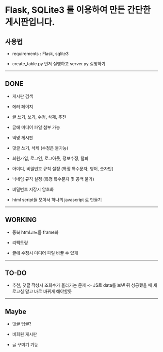 # Flask, SQLite3 를 이용하여 만든 간단한 게시판입니다.

## 사용법

* requirements : Flask, sqlite3

* create_table.py 먼저 실행하고 server.py 실행하기

---

## DONE

* 게시판 검색

* 에러 페이지

* 글 쓰기, 보기, 수정, 삭제, 추천

* 글에 미디어 파일 첨부 가능

* 익명 게시판

* 댓글 쓰기, 삭제 (수정은 불가능)

* 회원가입, 로그인, 로그아웃, 정보수정, 탈퇴

* 아이디, 비밀번호 규칙 설정 (특정 특수문자, 영어, 숫자만)

* 닉네임 규칙 설정 (특정 특수문자 및 공백 불가)

* 비밀번호 저장시 암호화

* html script들 모아서 하나의 javascript 로 만들기

---

## WORKING

* 중복 html코드들 frame화

* 리펙토링

* 글에 수정시 미디어 파일 바꿀 수 있게

---

## TO-DO

* 추천, 댓글 작성시 조회수가 올라가는 문제 -> JS로 data를 보낸 뒤 성공했을 때 새로고침 말고 바로 바뀌게 해야할듯

---

## Maybe

* 댓글 답글?

* 비회원 게시판

* 글 꾸미기 기능
